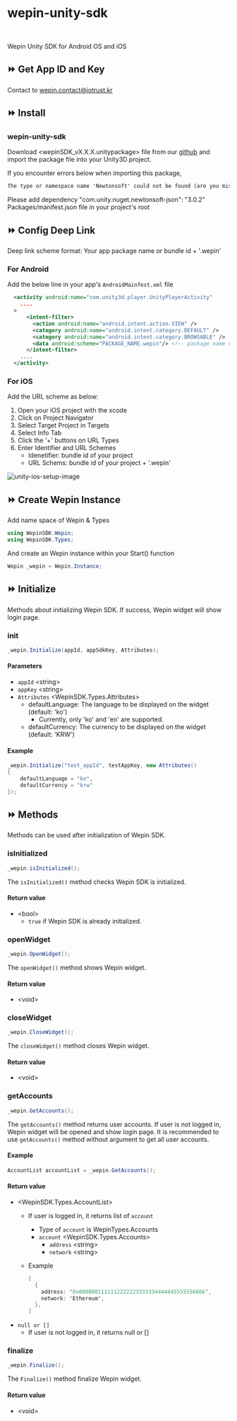 # wepin-unity-sdk

<br />

Wepin Unity SDK for Android OS and iOS

## ⏩ Get App ID and Key

Contact to wepin.contact@iotrust.kr

## ⏩ Install

### wepin-unity-sdk

Download <wepinSDK_vX.X.X.unitypackage> file from our [github](https://github.com/WepinWallet/wepin-unity-sdk.git) and import the package file into your Unity3D project.

If you encounter errors below when importing this package, 

```xml
The type or namespace name 'Newtonsoft' could not be found (are you missing a using directive or an assembly reference?)
```

Please add dependency "com.unity.nuget.newtonsoft-json": "3.0.2" Packages/manifest.json file in your project's root

## ⏩ Config Deep Link

Deep link scheme format: Your app package name or bundle id + '.wepin'

### For Android

Add the below line in your app's `AndroidMainfest.xml` file

```xml
  <activity android:name="com.unity3d.player.UnityPlayerActivity"
    ....
  >
      <intent-filter>
        <action android:name="android.intent.action.VIEW" />
        <category android:name="android.intent.category.DEFAULT" />
        <category android:name="android.intent.category.BROWSABLE" />
        <data android:scheme="PACKAGE_NAME.wepin"/> <!-- package name of your android app + '.wepin' -->
      </intent-filter>            
    ....
  </activity>
```

### For iOS

Add the URL scheme as below:

1. Open your iOS project with the xcode
2. Click on Project Navigator
3. Select Target Project in Targets
4. Select Info Tab
5. Click the '+' buttons on URL Types
6. Enter Identifier and URL Schemes
   - Idenetifier: bundle id of your project
   - URL Schems: bundle id of your project + '.wepin'

![unity-ios-setup-image](https://github.com/IotrustGitHub/wepin-unity-sdk/assets/43332708/ba1ddc58-1b51-4253-b5e7-22741717fa9d)


## ⏩ Create Wepin Instance

Add name space of Wepin & Types

```c#
using WepinSDK.Wepin;
using WepinSDK.Types;
```

And create an Wepin instance within your Start() function

```c#
Wepin _wepin = Wepin.Instance;
```

## ⏩ Initialize

Methods about initializing Wepin SDK. If success, Wepin widget will show login page.

### init

```c#
_wepin.Initialize(appId, appSdkKey, Attributes);
```
#### Parameters

- `appId` \<string>
- `appKey` \<string>
- `Attributes` \<WepinSDK.Types.Attributes>
  - defaultLanguage: The language to be displayed on the widget (default: 'ko')
    - Currently, only 'ko' and 'en' are supported.
  - defaultCurrency: The currency to be displayed on the widget (default: 'KRW')

#### Example

```c#
_wepin.Initialize("test_appId", testAppKey, new Attributes()
{
    defaultLanguage = "ko",
    defaultCurrency = "krw"
});
```
## ⏩ Methods

Methods can be used after initialization of Wepin SDK.

### isInitialized

```c#
_wepin.isInitialized();
```

The `isInitialized()` method checks Wepin SDK is initialized.

#### Return value

- \<bool>
  - `true` if Wepin SDK is already initialized.


### openWidget

```c#
_wepin.OpenWidget();
```

The `openWidget()` method shows Wepin widget. 

#### Return value

- \<void>

### closeWidget

```c#
_wepin.CloseWidget();
```

The `closeWidget()` method closes Wepin widget.

#### Return value

- \<void>

### getAccounts

```c#
_wepin.GetAccounts();
```

The `getAccounts()` method returns user accounts. If user is not logged in, Wepin widget will be opened and show login page. It is recommended to use `getAccounts()` method without argument to get all user accounts.

#### Example

```c#
AccountList accountList = _wepin.GetAccounts();
```

#### Return value

- <WepinSDK.Types.AccountList>
  - If user is logged in, it returns list of `account`
    - Type of `account` is WepinTypes.Accounts
    - `account` \<WepinSDK.Types.Accounts>
      - `address` \<string>
      - `network` \<string>

  - Example
    ```c#
    [
      {
        address: '0x0000001111112222223333334444445555556666',
        network: 'Ethereum',
      },
    ]
    ```
- `null or []`
  - If user is not logged in, it returns null or []

### finalize

```c#
_wepin.Finalize();
```

The `Finalize()` method finalize Wepin widget.

#### Return value

- \<void>
